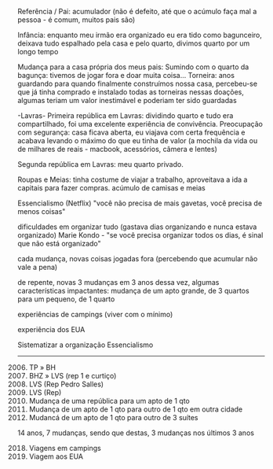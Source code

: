 Referência / Pai: acumulador (não é defeito, até que o acúmulo faça mal a pessoa - é comum, muitos pais são)

Infância: enquanto meu irmão era organizado eu era tido como bagunceiro, deixava tudo espalhado pela casa e pelo quarto, divimos quarto por um longo tempo

Mudança para a casa própria dos meus pais:
Sumindo com o quarto da bagunça: tivemos de jogar fora e doar muita coisa...
Torneira: anos guardando para quando finalmente construímos nossa casa, percebeu-se que já tinha comprado e instalado todas as torneiras
nessas doações, algumas teriam um valor inestimável e poderiam ter sido guardadas

-Lavras-
Primeira república em Lavras: dividindo quarto e tudo era compartilhado, foi uma excelente experiência de convivência.
Preocupação com segurança: casa ficava aberta, eu viajava com certa frequência e acabava levando o máximo do que eu tinha de valor (a mochila da vida ou de milhares de reais - macbook, acessórios, câmera e lentes)

Segunda república em Lavras: meu quarto privado.

Roupas e Meias: tinha costume de viajar a trabalho, aproveitava a ida a capitais para fazer compras.
acúmulo de camisas e meias

Essencialismo (Netflix)
"você não precisa de mais gavetas, você precisa de menos coisas"

dificuldades em organizar tudo (gastava dias organizando e nunca estava organizado)
Marie Kondo - "se você precisa organizar todos os dias, é sinal que não está organizado"

cada mudança, novas coisas jogadas fora (percebendo que acumular não vale a pena)

de repente, novas 3 mudanças em 3 anos
dessa vez, algumas características impactantes:
mudança de um apto grande, de 3 quartos para um pequeno, de 1 quarto

experiências de campings (viver com o mínimo)

experiência dos EUA

Sistematizar a organização
Essencialismo

---

2006. TP » BH
2008. BHZ » LVS (rep 1 e curtiço)
2010. LVS (Rep Pedro Salles)
2012. LVS (Rep)
2018. Mudança de uma república para um apto de 1 qto
2019. Mudança de um apto de 1 qto para outro de 1 qto em outra cidade
2020. Mudancá de um apto de 1 qto para outro de 3 suítes

14 anos, 7 mudanças, sendo que destas, 3 mudanças nos últimos 3 anos

2018. Viagens em campings
2018. Viagem aos EUA